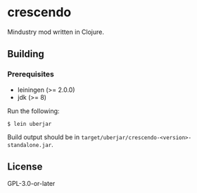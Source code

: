 # crescendo

Mindustry mod written in Clojure.

## Building

### Prerequisites

* leiningen (>= 2.0.0)
* jdk (>= 8)

Run the following:

    $ lein uberjar

Build output should be in `target/uberjar/crescendo-<version>-standalone.jar`.

## License

GPL-3.0-or-later
